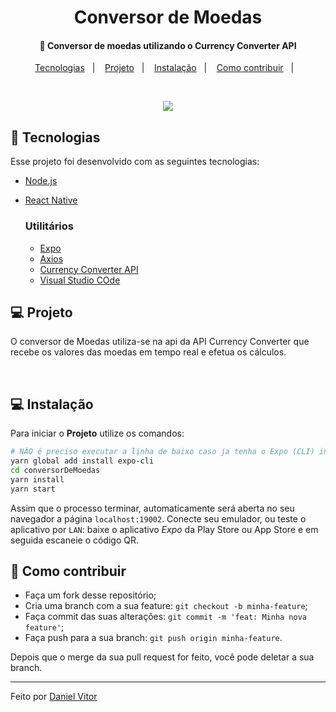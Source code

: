<h1 align="center">
    Conversor de Moedas
</h1>

<h4 align="center">
  🚀 Conversor de moedas utilizando o Currency Converter API
</h4>

<p align="center">
  <a href="#rocket-tecnologias">Tecnologias</a>&nbsp;&nbsp;&nbsp;|&nbsp;&nbsp;&nbsp;
  <a href="#-projeto">Projeto</a>&nbsp;&nbsp;&nbsp;|&nbsp;&nbsp;&nbsp;
  <a href="#-instalação">Instalação</a>&nbsp;&nbsp;&nbsp;|&nbsp;&nbsp;&nbsp;
  <a href="#-como-contribuir">Como contribuir</a>&nbsp;&nbsp;&nbsp;|&nbsp;&nbsp;&nbsp;
</p>

<br>

<p align="center">
  <img src="https://user-images.githubusercontent.com/54604875/84443027-2e578600-ac15-11ea-9db3-e761754b7a95.gif">
</p>

## :rocket: Tecnologias

Esse projeto foi desenvolvido com as seguintes tecnologias:

- [Node.js](https://nodejs.org/en/)
- [React Native](https://facebook.github.io/react-native/)

  ### Utilitários

  - [Expo](https://expo.io/)
  - [Axios](https://github.com/axios/axios)
  - [Currency Converter API](https://www.currencyconverterapi.com/)
  - [Visual Studio COde ](https://code.visualstudio.com/)

## 💻 Projeto

O conversor de Moedas utiliza-se na api da API Currency Converter que recebe os valores das moedas em tempo real e efetua os cálculos.

<br>

## 💻 Instalação

Para iniciar o **Projeto** utilize os comandos:

```bash
# NÃO é preciso executar a linha de baixo caso ja tenha o Expo (CLI) instalado!
yarn global add install expo-cli
cd conversorDeMoedas
yarn install
yarn start
```

Assim que o processo terminar, automaticamente será aberta no seu navegador a página `localhost:19002`. Conecte seu emulador, ou teste o aplicativo por `LAN`: baixe o aplicativo _Expo_ da Play Store ou App Store e em seguida escaneie o código QR.

## 🤔 Como contribuir

- Faça um fork desse repositório;
- Cria uma branch com a sua feature: `git checkout -b minha-feature`;
- Faça commit das suas alterações: `git commit -m 'feat: Minha nova feature'`;
- Faça push para a sua branch: `git push origin minha-feature`.

Depois que o merge da sua pull request for feito, você pode deletar a sua branch.

---

Feito por [Daniel Vitor](https://github.com/DanielVitorIFG)
